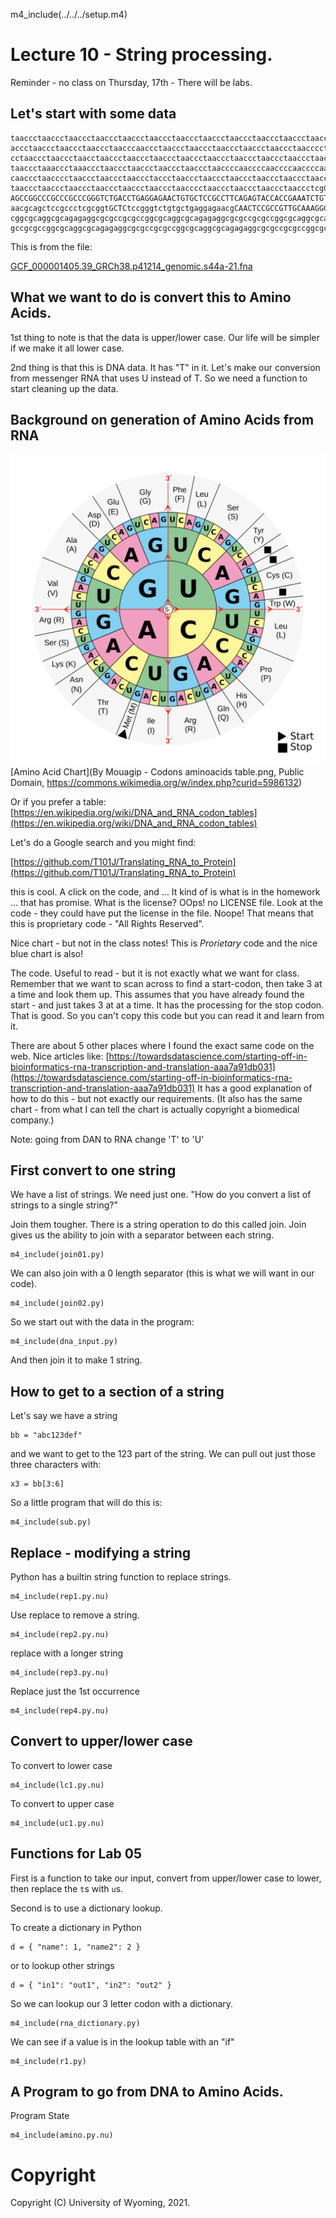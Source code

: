m4_include(../../../setup.m4)

# Lecture 10 - String processing.

Reminder - no class on Thursday, 17th - There will be labs.

## Let's start with some data

```
taaccctaaccctaaccctaaccctaaccctaaccctaaccctaaccctaaccctaaccctaaccctaaccctaacccta
accctaaccctaaccctaaccctaacccaaccctaaccctaaccctaaccctaaccctaaccctaacccctaaccctaac
cctaaccctaaccctaacctaaccctaaccctaaccctaaccctaaccctaaccctaaccctaaccctaacccctaaccc
taaccctaaaccctaaaccctaaccctaaccctaaccctaaccctaaccccaaccccaaccccaaccccaaccccaaccc
caaccctaacccctaaccctaaccctaaccctaccctaaccctaaccctaaccctaaccctaaccctaacccctaacccc
taaccctaaccctaaccctaaccctaaccctaaccctaacccctaaccctaaccctaaccctaaccctcgCGGTACCCTC
AGCCGGCCCGCCCGCCCGGGTCTGACCTGAGGAGAACTGTGCTCCGCCTTCAGAGTACCACCGAAATCTGTGCAGAGGAc
aacgcagctccgccctcgcggtGCTCtccgggtctgtgctgaggagaacgCAACTCCGCCGTTGCAAAGGCGcgccgcgc
cggcgcaggcgcagagaggcgcgccgcgccggcgcaggcgcagagaggcgcgccgcgccggcgcaggcgcagagaggcgc
gccgcgccggcgcaggcgcagagaggcgcgccgcgccggcgcaggcgcagagaggcgcgccgcgccggcgcaggcgcaga
```

This is from the file:

[GCF_000001405.39_GRCh38.p41214_genomic.s44a-21.fna](http://uw-s20-2015.s3.amazonaws.com/GCF_000001405.39_GRCh38.p41214_genomic.s44a-21.fna)

## What we want to do is convert this to Amino Acids.

1st thing to note is that the data is upper/lower case.  Our life will be simpler if we make it all lower case.

2nd thing is that this is DNA data.  It has "T" in it.  Let's make our conversion from messenger RNA that uses
U instead of T.  So we need a function to start cleaning up the data.

## Background on generation of Amino Acids from RNA


![Aminoacids_table.svg](./Aminoacids_table.svg)
[Amino Acid Chart](By Mouagip - Codons aminoacids table.png, Public Domain, https://commons.wikimedia.org/w/index.php?curid=5986132)

Or if you prefer a table: [https://en.wikipedia.org/wiki/DNA_and_RNA_codon_tables](https://en.wikipedia.org/wiki/DNA_and_RNA_codon_tables)

Let's do a Google search and you might find:

[https://github.com/T101J/Translating_RNA_to_Protein](https://github.com/T101J/Translating_RNA_to_Protein)

this is cool.    A click on the code, and ...
It kind of is what is in the homework ... that has promise.  What is the license?
OOps! no LICENSE file.  Look at the code - they could have put the license in the
file.  Noope!  That means that this is proprietary code - "All Rights Reserved".

Nice chart - but not in the class notes!  This is *Prorietary* code and
the nice blue chart is also!

The code.  Useful to read - but it is not exactly what we want for class.
Remember that we want to scan across to find a start-codon, then take
3 at a time and look them up.  This assumes that you have already found
the start - and just takes 3 at at a time.   It has the processing
for the stop codon.    That is good.   So you can't copy this code
but you can read it and learn from it.

There are about 5 other places where I found the exact same code on
the web.  Nice articles like: 
[https://towardsdatascience.com/starting-off-in-bioinformatics-rna-transcription-and-translation-aaa7a91db031](https://towardsdatascience.com/starting-off-in-bioinformatics-rna-transcription-and-translation-aaa7a91db031)
It has a good explanation of how to do this - but not exactly our requirements.
(It also has the same chart - from what I can tell the chart is actually copyright a biomedical company.)



Note: going from DAN to RNA change 'T' to 'U'



## First convert to one string

We have a list of strings.  We need just one.
"How do you convert a list of strings to a single string?"

Join them tougher.  There is a string operation to do this 
called join.   Join gives us the ability to join with a separator
between each string.

```
m4_include(join01.py)
```

We can also join with a 0 length separator (this is what we will
want in our code).


```
m4_include(join02.py)
```

So we start out with the data in the program:

```
m4_include(dna_input.py)
```

And then join it to make 1 string.


## How to get to a section of a string

Let's say we have a string

```
bb = "abc123def" 
```

and we want to get to the 123 part of the string.  We can pull out just
those three characters with:

```
x3 = bb[3:6]
```

So a little program that will do this is:

```
m4_include(sub.py)
```

## Replace - modifying a string

Python has a builtin string function to replace strings.

```
m4_include(rep1.py.nu)
```

Use replace to remove a string.

```
m4_include(rep2.py.nu)
```

replace with a longer string

```
m4_include(rep3.py.nu)
```

Replace just the 1st occurrence

```
m4_include(rep4.py.nu)
```

## Convert to upper/lower case

To convert to lower case

```
m4_include(lc1.py.nu)
```

To convert to upper case

```
m4_include(uc1.py.nu)
```

## Functions for Lab 05

First is a function to take our input, convert from upper/lower case to lower,
then replace the `t`s with `u`s.

Second is to use a dictionary lookup.

To create a dictionary in Python

```
d = { "name": 1, "name2": 2 }
```

or to lookup other strings

```
d = { "in1": "out1", "in2": "out2" }
```

So we can lookup our 3 letter codon with a dictionary.


```
m4_include(rna_dictionary.py)
```

We can see if a value is in the lookup table with an "if"

```
m4_include(r1.py)
```


<div class="pagebreak"></div>

## A Program to go from DNA to Amino Acids.

Program State

```
m4_include(amino.py.nu)
```



# Copyright

Copyright (C) University of Wyoming, 2021.
